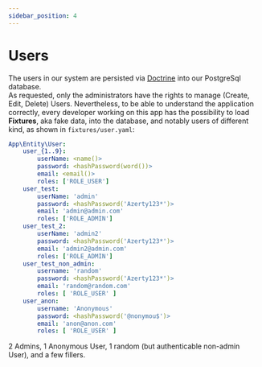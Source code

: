 ```yaml
---
sidebar_position: 4
---
```


# Users

The users in our system are persisted via [Doctrine](https://www.doctrine-project.org/)
into our PostgreSql database.  
As requested, only the administrators have the rights to manage (Create, Edit, Delete) Users.
Nevertheless, to be able to understand the application correctly, every developer working on this 
app has the possibility to load **Fixtures**, aka fake data, into the database, and notably users
of different kind, as shown in `fixtures/user.yaml`:

```yaml
App\Entity\User:
    user_{1..9}:
        userName: <name()>
        password: <hashPassword(word())>
        email: <email()>
        roles: ['ROLE_USER']
    user_test:
        userName: 'admin'
        password: <hashPassword('Azerty123*')>
        email: 'admin@admin.com'
        roles: ['ROLE_ADMIN']
    user_test_2:
        userName: 'admin2'
        password: <hashPassword('Azerty123*')>
        email: 'admin2@admin.com'
        roles: ['ROLE_ADMIN']
    user_test_non_admin:
        username: 'random'
        password: <hashPassword('Azerty123*')>
        email: 'random@random.com'
        roles: [ 'ROLE_USER' ]
    user_anon:
        username: 'Anonymous'
        password: <hashPassword('@nonymou$')>
        email: 'anon@anon.com'
        roles: [ 'ROLE_USER' ]
```

2 Admins, 1 Anonymous User, 1 random (but authenticable non-admin User), and a few fillers.